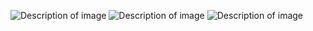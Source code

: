 ![Description of image](https://pasf.vercel.app/api/data?Username=asel71541&ext=svg)
![Description of image](https://pasf.vercel.app/api/langs?Username=asel71541&ext=svg)
![Description of image](https://pasf.vercel.app/api/repos?Username=asel71541&ext=svg)

